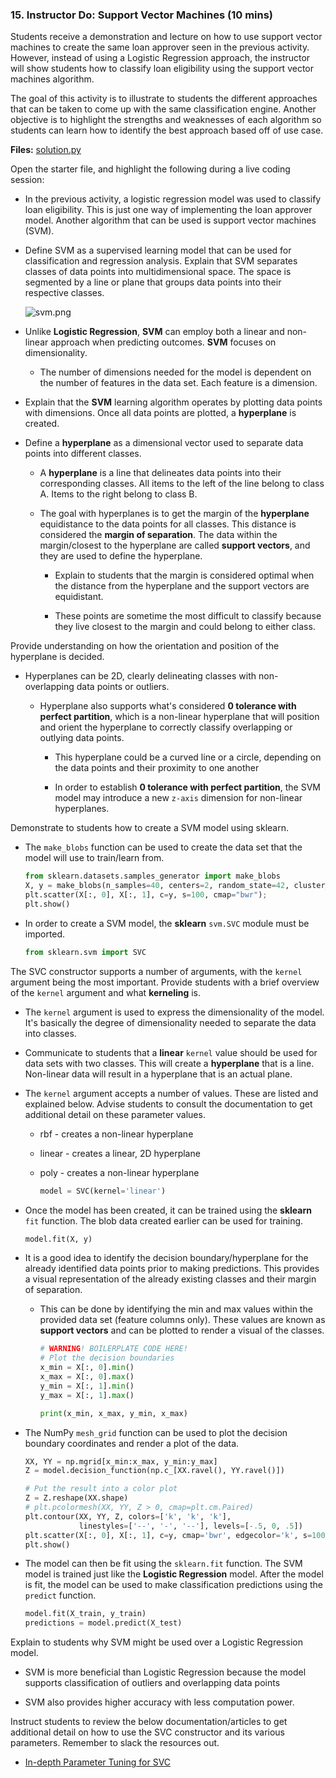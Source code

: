 ### 15. Instructor Do: Support Vector Machines (10 mins)

Students receive a demonstration and lecture on how to use support vector machines to create the same loan approver seen in the previous activity. However, instead of using a Logistic Regression approach, the instructor will show students how to classify loan eligibility using the support vector machines algorithm.

The goal of this activity is to illustrate to students the different approaches that can be taken to come up with the same classification engine. Another objective is to highlight the strengths and weaknesses of each algorithm so students can learn how to identify the best approach based off of use case.

**Files:** [solution.py](Activities/01-Ins_Really_Important/Solved/solution.py)

Open the starter file, and highlight the following during a live coding session:

* In the previous activity, a logistic regression model was used to classify loan eligibility. This is just one way of implementing the loan approver model. Another algorithm that can be used is support vector machines (SVM).

* Define SVM as a supervised learning model that can be used for classification and regression analysis. Explain that SVM separates classes of data points into multidimensional space. The space is segmented by a line or plane that groups data points into their respective classes.

  ![svm.png](Images/svm.png)

* Unlike **Logistic Regression**, **SVM** can employ both a linear and non-linear approach when predicting outcomes. **SVM** focuses on dimensionality.

  * The number of dimensions needed for the model is dependent on the number of features in the data set. Each feature is a dimension.

* Explain that the **SVM** learning algorithm operates by plotting data points with dimensions. Once all data points are plotted, a **hyperplane** is created.

* Define a **hyperplane** as a dimensional vector used to separate data points into different classes.

  * A **hyperplane** is a line that delineates data points into their corresponding classes. All items to the left of the line belong to class A. Items to the right belong to class B.

  * The goal with hyperplanes is to get the margin of the **hyperplane** equidistance to the data points for all classes. This distance is considered the **margin of separation**. The data within the margin/closest to the hyperplane are called **support vectors**, and they are used to define the hyperplane.

    * Explain to students that the margin is considered optimal when the distance from the hyperplane and the support vectors are equidistant.

    * These points are sometime the most difficult to classify because they live closest to the margin and could belong to either class.

Provide understanding on how the orientation and position of the hyperplane is decided.

* Hyperplanes can be 2D, clearly delineating classes with non-overlapping data points or outliers.

  * Hyperplane also supports what's considered **0 tolerance with perfect partition**, which is a non-linear hyperplane that will position and orient the hyperplane to correctly classify overlapping or outlying data points.

    * This hyperplane could be a curved line or a circle, depending on the data points and their proximity to one another

    * In order to establish **0 tolerance with perfect partition**, the SVM model may introduce a new `z-axis` dimension for non-linear hyperplanes.

Demonstrate to students how to create a SVM model using sklearn.

* The `make_blobs` function can be used to create the data set that the model will use to train/learn from.

    ```python
    from sklearn.datasets.samples_generator import make_blobs
    X, y = make_blobs(n_samples=40, centers=2, random_state=42, cluster_std=1.25)
    plt.scatter(X[:, 0], X[:, 1], c=y, s=100, cmap="bwr");
    plt.show()
    ```

* In order to create a SVM model, the **sklearn** `svm.SVC` module must be imported.

    ```python
    from sklearn.svm import SVC
    ```

The SVC constructor supports a number of arguments, with the `kernel` argument being the most important. Provide students with a brief overview of the `kernel` argument and what **kerneling** is.

* The `kernel` argument is used to express the dimensionality of the model. It's basically the degree of dimensionality needed to separate the data into classes.

* Communicate to students that a **linear** `kernel` value should be used for data sets with two classes. This will create a **hyperplane** that is a line. Non-linear data will result in a hyperplane that is an actual plane.

* The `kernel` argument accepts a number of values. These are listed and explained below. Advise students to consult the documentation to get additional detail on these parameter values.

  * rbf - creates a non-linear hyperplane

  * linear - creates a linear, 2D hyperplane

  * poly - creates a non-linear hyperplane

    ```python
    model = SVC(kernel='linear')
    ```

* Once the model has been created, it can be trained using the **sklearn** `fit` function. The blob data created earlier can be used for training.

    ```python
    model.fit(X, y)
    ```

* It is a good idea to identify the decision boundary/hyperplane for the already identified data points prior to making predictions. This provides a visual representation of the already existing classes and their margin of separation.

  * This can be done by identifying the min and max values within the provided data set (feature columns only). These values are known as **support vectors** and can be plotted to render a visual of the classes.

    ```python
    # WARNING! BOILERPLATE CODE HERE!
    # Plot the decision boundaries
    x_min = X[:, 0].min()
    x_max = X[:, 0].max()
    y_min = X[:, 1].min()
    y_max = X[:, 1].max()

    print(x_min, x_max, y_min, x_max)
    ```

* The NumPy `mesh_grid` function can be used to plot the decision boundary coordinates and render a plot of the data.

    ```python
    XX, YY = np.mgrid[x_min:x_max, y_min:y_max]
    Z = model.decision_function(np.c_[XX.ravel(), YY.ravel()])

    # Put the result into a color plot
    Z = Z.reshape(XX.shape)
    # plt.pcolormesh(XX, YY, Z > 0, cmap=plt.cm.Paired)
    plt.contour(XX, YY, Z, colors=['k', 'k', 'k'],
                linestyles=['--', '-', '--'], levels=[-.5, 0, .5])
    plt.scatter(X[:, 0], X[:, 1], c=y, cmap='bwr', edgecolor='k', s=100)
    plt.show()
    ```

* The model can then be fit using the `sklearn.fit` function. The SVM model is trained just like the **Logistic Regression** model. After the model is fit, the model can be used to make classification predictions using the `predict` function.

    ```python
    model.fit(X_train, y_train)
    predictions = model.predict(X_test)
    ```

Explain to students why SVM might be used over a Logistic Regression model.

* SVM is more beneficial than Logistic Regression because the model supports classification of outliers and overlapping data points

* SVM also provides higher accuracy with less computation power.

Instruct students to review the below documentation/articles to get additional detail on how to use the SVC constructor and its various parameters. Remember to slack the resources out.

  * [In-depth Parameter Tuning for SVC](https://medium.com/all-things-ai/in-depth-parameter-tuning-for-svc-758215394769)

